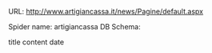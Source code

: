 URL: http://www.artigiancassa.it/news/Pagine/default.aspx

Spider name: artigiancassa
DB Schema:

title
content
date